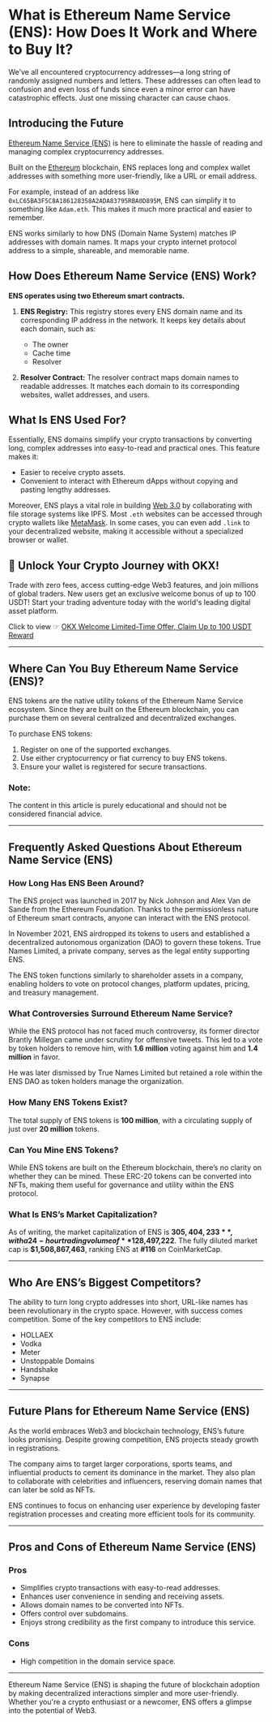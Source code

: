 # What is Ethereum Name Service (ENS): How Does It Work and Where to Buy It?

We’ve all encountered cryptocurrency addresses—a long string of randomly assigned numbers and letters. These addresses can often lead to confusion and even loss of funds since even a minor error can have catastrophic effects. Just one missing character can cause chaos.

## Introducing the Future

[Ethereum Name Service (ENS)](https://ens.domains/) is here to eliminate the hassle of reading and managing complex cryptocurrency addresses.

Built on the [Ethereum](https://coinkickoff.com/zh_hk/%E4%BB%A5%E5%A4%AA%E5%9D%8A-eth/) blockchain, ENS replaces long and complex wallet addresses with something more user-friendly, like a URL or email address.

For example, instead of an address like `0xLC65BA3F5C8A186128358A2ADA83795RBA0D895M`, ENS can simplify it to something like `Adam.eth`. This makes it much more practical and easier to remember.

ENS works similarly to how DNS (Domain Name System) matches IP addresses with domain names. It maps your crypto internet protocol address to a simple, shareable, and memorable name.

## How Does Ethereum Name Service (ENS) Work?

**ENS operates using two Ethereum smart contracts.**

1. **ENS Registry:** This registry stores every ENS domain name and its corresponding IP address in the network. It keeps key details about each domain, such as:
   - The owner
   - Cache time
   - Resolver

2. **Resolver Contract:** The resolver contract maps domain names to readable addresses. It matches each domain to its corresponding websites, wallet addresses, and users.

## What Is ENS Used For?

Essentially, ENS domains simplify your crypto transactions by converting long, complex addresses into easy-to-read and practical ones. This feature makes it:
- Easier to receive crypto assets.
- Convenient to interact with Ethereum dApps without copying and pasting lengthy addresses.

Moreover, ENS plays a vital role in building [Web 3.0](https://coinkickoff.com/zh_hk/what-is-web-3-0/) by collaborating with file storage systems like IPFS. Most `.eth` websites can be accessed through crypto wallets like [MetaMask](https://coinkickoff.com/zh_hk/what-is-metamask/). In some cases, you can even add `.link` to your decentralized website, making it accessible without a specialized browser or wallet.

## 🚀 Unlock Your Crypto Journey with OKX!

Trade with zero fees, access cutting-edge Web3 features, and join millions of global traders. New users get an exclusive welcome bonus of up to 100 USDT! Start your trading adventure today with the world's leading digital asset platform.

Click to view ☞ [OKX Welcome Limited-Time Offer, Claim Up to 100 USDT Reward](https://bit.ly/OKXe)

---

## Where Can You Buy Ethereum Name Service (ENS)?

ENS tokens are the native utility tokens of the Ethereum Name Service ecosystem. Since they are built on the Ethereum blockchain, you can purchase them on several centralized and decentralized exchanges.

To purchase ENS tokens:
1. Register on one of the supported exchanges.
2. Use either cryptocurrency or fiat currency to buy ENS tokens.
3. Ensure your wallet is registered for secure transactions.

### **Note:**  
The content in this article is purely educational and should not be considered financial advice.

---

## Frequently Asked Questions About Ethereum Name Service (ENS)

### How Long Has ENS Been Around?

The ENS project was launched in 2017 by Nick Johnson and Alex Van de Sande from the Ethereum Foundation. Thanks to the permissionless nature of Ethereum smart contracts, anyone can interact with the ENS protocol.

In November 2021, ENS airdropped its tokens to users and established a decentralized autonomous organization (DAO) to govern these tokens. True Names Limited, a private company, serves as the legal entity supporting ENS.

The ENS token functions similarly to shareholder assets in a company, enabling holders to vote on protocol changes, platform updates, pricing, and treasury management.

### What Controversies Surround Ethereum Name Service?

While the ENS protocol has not faced much controversy, its former director Brantly Millegan came under scrutiny for offensive tweets. This led to a vote by token holders to remove him, with **1.6 million** voting against him and **1.4 million** in favor.

He was later dismissed by True Names Limited but retained a role within the ENS DAO as token holders manage the organization.

### How Many ENS Tokens Exist?

The total supply of ENS tokens is **100 million**, with a circulating supply of just over **20 million** tokens.

### Can You Mine ENS Tokens?

While ENS tokens are built on the Ethereum blockchain, there’s no clarity on whether they can be mined. These ERC-20 tokens can be converted into NFTs, making them useful for governance and utility within the ENS protocol.

### What Is ENS’s Market Capitalization?

As of writing, the market capitalization of ENS is **$305,404,233**, with a 24-hour trading volume of **$128,497,222**. The fully diluted market cap is **$1,508,867,463**, ranking ENS at **#116** on CoinMarketCap.

---

## Who Are ENS’s Biggest Competitors?

The ability to turn long crypto addresses into short, URL-like names has been revolutionary in the crypto space. However, with success comes competition. Some of the key competitors to ENS include:

- HOLLAEX  
- Vodka  
- Meter  
- Unstoppable Domains  
- Handshake  
- Synapse  

---

## Future Plans for Ethereum Name Service (ENS)

As the world embraces Web3 and blockchain technology, ENS’s future looks promising. Despite growing competition, ENS projects steady growth in registrations.

The company aims to target larger corporations, sports teams, and influential products to cement its dominance in the market. They also plan to collaborate with celebrities and influencers, reserving domain names that can later be sold as NFTs.

ENS continues to focus on enhancing user experience by developing faster registration processes and creating more efficient tools for its community.

---

## Pros and Cons of Ethereum Name Service (ENS)

### **Pros**
- Simplifies crypto transactions with easy-to-read addresses.
- Enhances user convenience in sending and receiving assets.
- Allows domain names to be converted into NFTs.
- Offers control over subdomains.
- Enjoys strong credibility as the first company to introduce this service.

### **Cons**
- High competition in the domain service space.

---

Ethereum Name Service (ENS) is shaping the future of blockchain adoption by making decentralized interactions simpler and more user-friendly. Whether you're a crypto enthusiast or a newcomer, ENS offers a glimpse into the potential of Web3.

